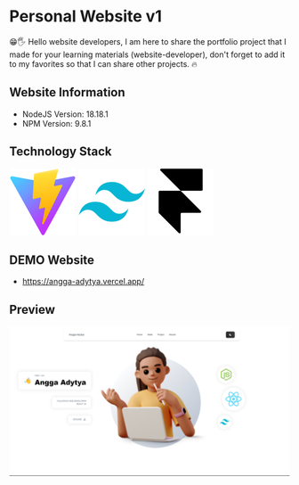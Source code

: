 # Personal Website v1

😁🖐️ Hello website developers, I am here to share the portfolio project that I made for your learning materials (website-developer), don't forget to add it to my favorites so that I can share other projects. 🔥

## Website Information
- NodeJS Version: 18.18.1
- NPM Version: 9.8.1

## Technology Stack

![preview](src/assets/logo/viteJs.svg)
![preview](src/assets/logo/tailwindCss.svg)
![preview](src/assets/logo/FrameMotion.svg)


## DEMO Website
- https://angga-adytya.vercel.app/

## Preview
![Preview](src/assets/projects/AnggaPorto.png)
